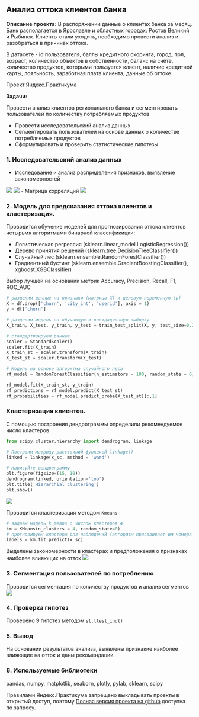 ## Анализ оттока клиентов банка

**Описание проекта:** В распоряжении данные о клиентах банка за месяц. Банк располагается в Ярославле и областных городах: Ростов Великий и Рыбинск. Клиенты стали уходить, необходимо провести анализ и разобраться в причинах оттока.

В датасете - id пользователя, баллы кредитного скоринга, город, пол, возраст, количество объектов в собственности, баланс на счёте, количество продуктов, которыми пользуется клиент, наличие кредитной карты, лояльность, заработная плата клиента, данные об оттоке.

Проект Яндекс.Практикума

**Задачи:** 

Провести анализ клиентов регионального банка и сегментировать пользователей по количеству потребляемых продуктов

- Провести исследовательский анализ данных
- Сегментировать пользователей на основе данных о количестве потребляемых продуктов
- Сформулировать и проверить статистические гипотезы

### 1. Исследовательский анализ данных

- Исследование и анализ распределения признаков, выявление закономерностей
<img src="images/age_churn.png?raw=true"/>
<img src="images/gender_churn.png?raw=true"/>
- Матрица корреляций 
<img src="images/corr_m.png?raw=true"/> 

### 2. Модель для предсказания оттока клиентов и кластеризация.

Проводится обучение моделей для прогнозирования оттока клиентов четырьмя алгоритмами бинарной классификиции:
- Логистическая регрессия (sklearn.linear_model.LogisticRegression())
- Дерево принятия решений (sklearn.tree.DecisionTreeClassifier())
- Случайный лес	(sklearn.ensemble.RandomForestClassifier())
- Градиентный бустинг (sklearn.ensemble.GradientBoostingClassifier(), xgboost.XGBClassifier)

Выбор лучшей на основании метрик  Accuracy, Precision, Recall, F1, ROC_AUC

```python
# разделим данные на признаки (матрица X) и целевую переменную (y)
X = df.drop(['churn', 'city_int', 'userid'], axis = 1)
y = df['churn']

# разделим модель на обучающую и валидационную выборку
X_train, X_test, y_train, y_test = train_test_split(X, y, test_size=0.2, random_state=0)

# стандартизируем данные 
scaler = StandardScaler()
scaler.fit(X_train)
X_train_st = scaler.transform(X_train)
X_test_st = scaler.transform(X_test)

# Модель на основе алгоритма случайного леса
rf_model = RandomForestClassifier(n_estimators = 100, random_state = 0) 

rf_model.fit(X_train_st, y_train)
rf_predictions = rf_model.predict(X_test_st) 
rf_probabilities = rf_model.predict_proba(X_test_st)[:,1] 
```

### Кластеризация клиентов.

С помощью построения дендрограммы определили рекомендуемое число кластеров
```python
from scipy.cluster.hierarchy import dendrogram, linkage

# Построим матрицу расстояний функцией linkage()
linked = linkage(x_sc, method = 'ward')

# Нарисуйте дендрограмму
plt.figure(figsize=(15, 10))  
dendrogram(linked, orientation='top')
plt.title('Hierarchial clustering')
plt.show()
```
<img src="images/dendro.png?raw=true"/> 

Проводится кластеризация методом `Kmeans`

```python
# задаём модель k_means с числом кластеров 4
km = KMeans(n_clusters = 4, random_state=0)
# прогнозируем кластеры для наблюдений (алгоритм присваивает им номера от 0 до 4)
labels = km.fit_predict(x_sc)
```
Выделены закономерности в кластерах и предположения о признаках наиболее влияющих на отток
<img src="images/clusters.png?raw=true"/> 

### 3. Сегментация пользователей по потреблению

Проводится сегментация по количеству продуктов и анализ сегментов
<img src="images/ch.png?raw=true"/> 

### 4. Проверка гипотез
Проверено 9 гипотез методом `st.ttest_ind()`

### 5. Вывод

На основании результатов анализа, выявлены признакие наиболее влияющие на отток и даны рекомендации.

### 6. Используемые библиотеки

pandas, numpy, matplotlib, seaborn, plotly, pylab, sklearn, scipy

Правилами Яндекс.Практикума запрещено выкладывать проекты в открытый доступ, поэтому [Полная версия проекта на github](https://github.com/annlucic/yandex_praktikum/blob/master/ab_testing.ipynb) доступна по запросу.

